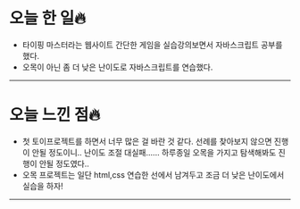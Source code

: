 # 오늘 한 일🔥

- 타이핑 마스터라는 웹사이트 간단한 게임을 실습강의보면서 자바스크립트 공부를 했다.
- 오목이 아닌 좀 더 낮은 난이도로 자바스크립트를 연습했다.

---

# 오늘 느낀 점🔥

- 첫 토이프로젝트를 하면서 너무 많은 걸 바란 것 같다. 선례를 찾아보지 않으면 진행이 안될 정도이니..
난이도 조절 대실패...... 하루종일 오목을 가지고 탐색해봐도 진행이 안될 정도였다..
- 오목 프로젝트는 일단 html,css 연습한 선에서 남겨두고 조금 더 낮은 난이도에서 실습을 하자!

---
